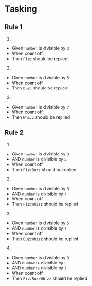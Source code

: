# Tasking

## Rule 1

1.
- Given `number` is divisible by `3`
- When count off
- Then `Fizz` should be replied

2.
- Given `number` is divisible by `5`
- When count off
- Then `Buzz` should be replied

3.
- Given `number` is divisible by `7`
- When count off
- Then `Whizz` should be replied

## Rule 2

1.
- Given `number` is divisible by `3`
- AND `number` is divisible by `5`
- When count off
- Then `FizzBuzz` should be replied

2.
- Given `number` is divisible by `3`
- AND `number` is divisible by `7`
- When count off
- Then `FizzWhizz` should be replied

3.
- Given `number` is divisible by `5`
- AND `number` is divisible by `7`
- When count off
- Then `BuzzWhizz` should be replied

4.
- Given `number` is divisible by `3`
- AND `number` is divisible by `5`
- AND `number` is divisible by `7`
- When count off
- Then `FizzBuzzWhizz` should be replied
